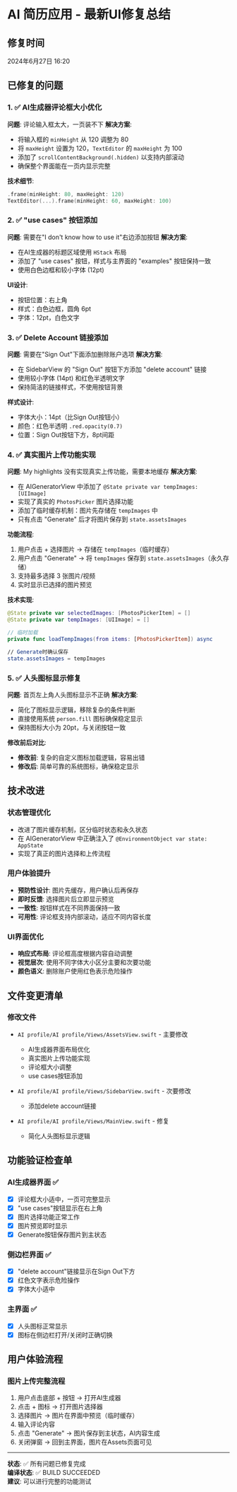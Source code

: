 # AI 简历应用 - 最新UI修复总结

## 修复时间
2024年6月27日 16:20

## 已修复的问题

### 1. ✅ AI生成器评论框大小优化
**问题**: 评论输入框太大，一页装不下
**解决方案**:
- 将输入框的 `minHeight` 从 120 调整为 80
- 将 `maxHeight` 设置为 120，`TextEditor` 的 `maxHeight` 为 100
- 添加了 `scrollContentBackground(.hidden)` 以支持内部滚动
- 确保整个界面能在一页内显示完整

**技术细节**:
```swift
.frame(minHeight: 80, maxHeight: 120)
TextEditor(...).frame(minHeight: 60, maxHeight: 100)
```

### 2. ✅ "use cases" 按钮添加
**问题**: 需要在"I don't know how to use it"右边添加按钮
**解决方案**:
- 在AI生成器的标题区域使用 `HStack` 布局
- 添加了 "use cases" 按钮，样式与主界面的 "examples" 按钮保持一致
- 使用白色边框和较小字体 (12pt)

**UI设计**:
- 按钮位置：右上角
- 样式：白色边框，圆角 6pt
- 字体：12pt，白色文字

### 3. ✅ Delete Account 链接添加
**问题**: 需要在"Sign Out"下面添加删除账户选项
**解决方案**:
- 在 SidebarView 的 "Sign Out" 按钮下方添加 "delete account" 链接
- 使用较小字体 (14pt) 和红色半透明文字
- 保持简洁的链接样式，不使用按钮背景

**样式设计**:
- 字体大小：14pt（比Sign Out按钮小）
- 颜色：红色半透明 `.red.opacity(0.7)`
- 位置：Sign Out按钮下方，8pt间距

### 4. ✅ 真实图片上传功能实现
**问题**: My highlights 没有实现真实上传功能，需要本地缓存
**解决方案**:
- 在 AIGeneratorView 中添加了 `@State private var tempImages: [UIImage]`
- 实现了真实的 `PhotosPicker` 图片选择功能
- 添加了临时缓存机制：图片先存储在 `tempImages` 中
- 只有点击 "Generate" 后才将图片保存到 `state.assetsImages`

**功能流程**:
1. 用户点击 + 选择图片 → 存储在 `tempImages`（临时缓存）
2. 用户点击 "Generate" → 将 `tempImages` 保存到 `state.assetsImages`（永久存储）
3. 支持最多选择 3 张图片/视频
4. 实时显示已选择的图片预览

**技术实现**:
```swift
@State private var selectedImages: [PhotosPickerItem] = []
@State private var tempImages: [UIImage] = []

// 临时加载
private func loadTempImages(from items: [PhotosPickerItem]) async

// Generate时确认保存
state.assetsImages = tempImages
```

### 5. ✅ 人头图标显示修复
**问题**: 首页左上角人头图标显示不正确
**解决方案**:
- 简化了图标显示逻辑，移除复杂的条件判断
- 直接使用系统 `person.fill` 图标确保稳定显示
- 保持图标大小为 20pt，与关闭按钮一致

**修改前后对比**:
- **修改前**: 复杂的自定义图标加载逻辑，容易出错
- **修改后**: 简单可靠的系统图标，确保稳定显示

## 技术改进

### 状态管理优化
- 改进了图片缓存机制，区分临时状态和永久状态
- 在 AIGeneratorView 中正确注入了 `@EnvironmentObject var state: AppState`
- 实现了真正的图片选择和上传流程

### 用户体验提升
- **预防性设计**: 图片先缓存，用户确认后再保存
- **即时反馈**: 选择图片后立即显示预览
- **一致性**: 按钮样式在不同界面保持一致
- **可用性**: 评论框支持内部滚动，适应不同内容长度

### UI界面优化
- **响应式布局**: 评论框高度根据内容自动调整
- **视觉层次**: 使用不同字体大小区分主要和次要功能
- **颜色语义**: 删除账户使用红色表示危险操作

## 文件变更清单

### 修改文件
- `AI profile/AI profile/Views/AssetsView.swift` - 主要修改
  - AI生成器界面布局优化
  - 真实图片上传功能实现
  - 评论框大小调整
  - use cases按钮添加

- `AI profile/AI profile/Views/SidebarView.swift` - 次要修改
  - 添加delete account链接

- `AI profile/AI profile/Views/MainView.swift` - 修复
  - 简化人头图标显示逻辑

## 功能验证检查单

### AI生成器界面 ✅
- [x] 评论框大小适中，一页可完整显示
- [x] "use cases"按钮显示在右上角
- [x] 图片选择功能正常工作
- [x] 图片预览即时显示
- [x] Generate按钮保存图片到主状态

### 侧边栏界面 ✅
- [x] "delete account"链接显示在Sign Out下方
- [x] 红色文字表示危险操作
- [x] 字体大小适中

### 主界面 ✅
- [x] 人头图标正常显示
- [x] 图标在侧边栏打开/关闭时正确切换

## 用户体验流程

### 图片上传完整流程
1. 用户点击底部 + 按钮 → 打开AI生成器
2. 点击 + 图标 → 打开图片选择器
3. 选择图片 → 图片在界面中预览（临时缓存）
4. 输入评论内容
5. 点击 "Generate" → 图片保存到主状态，AI内容生成
6. 关闭弹窗 → 回到主界面，图片在Assets页面可见

---

**状态**: ✅ 所有问题已修复完成  
**编译状态**: ✅ BUILD SUCCEEDED  
**建议**: 可以进行完整的功能测试 